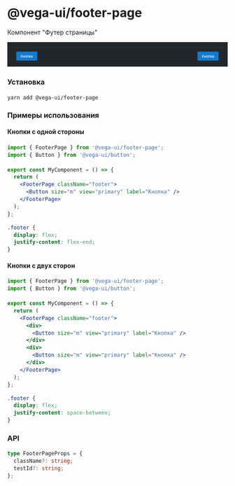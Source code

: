 # @vega-ui/footer-page

Компонент "Футер страницы"

![Навигация](docs/footer-page.png)

### Установка

```
yarn add @vega-ui/footer-page
```

### Примеры использования

#### Кнопки с одной стороны

```jsx
import { FooterPage } from '@vega-ui/footer-page';
import { Button } from '@vega-ui/button';

export const MyComponent = () => {
  return (
    <FooterPage className="footer">
      <Button size="m" view="primary" label="Кнопка" />
    </FooterPage>
  );
};
```

```css
.footer {
  display: flex;
  justify-content: flex-end;
}
```

#### Кнопки с двух сторон

```jsx
import { FooterPage } from '@vega-ui/footer-page';
import { Button } from '@vega-ui/button';

export const MyComponent = () => {
  return (
    <FooterPage className="footer">
      <div>
        <Button size="m" view="primary" label="Кнопка" />
      </div>
      <div>
        <Button size="m" view="primary" label="Кнопка" />
      </div>
    </FooterPage>
  );
};
```

```css
.footer {
  display: flex;
  justify-content: space-between;
}
```

### API

```ts
type FooterPageProps = {
  className?: string;
  testId?: string;
};
```
